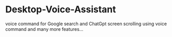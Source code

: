 # Desktop-Voice-Assistant
voice command for Google search and ChatGpt
screen scrolling using voice command
and many more features...
